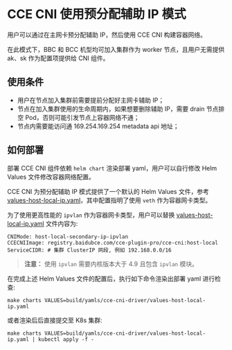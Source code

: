 # CCE CNI 使用预分配辅助 IP 模式

用户可以通过在主网卡预分配辅助 IP，然后使用 CCE CNI 构建容器网络。

在此模式下，BBC 和 BCC 机型均可加入集群作为 worker 节点，且用户无需提供 ak、sk 作为配置项提供给 CNI 组件。

## 使用条件
- 用户在节点加入集群前需要提前分配好主网卡辅助 IP；
- 节点在加入集群使用的生命周期内，如果想要删除辅助 IP，需要 drain 节点排空 Pod，否则可能引发节点上容器网络不通；
- 节点内需要能访问通 169.254.169.254 metadata api 地址；

## 如何部署

部署 CCE CNI 组件依赖 `helm chart` 渲染部署 yaml，用户可以自行修改 Helm Values 文件修改容器网络配置。

CCE CNI 为预分配辅助 IP 模式提供了一个默认的 Helm Values 文件，参考 [values-host-local-ip.yaml](../build/yamls/cce-cni-driver/values-host-local-ip.yaml)，其中配置指明了使用 `veth` 作为容器网卡类型。

为了使用更高性能的 `ipvlan` 作为容器网卡类型，用户可以替换 [values-host-local-ip.yaml](../build/yamls/cce-cni-driver/values-host-local-ip.yaml) 文件内容为:

```
CNIMode: host-local-secondary-ip-ipvlan
CCECNIImage: registry.baidubce.com/cce-plugin-pro/cce-cni:host-local
ServiceCIDR: # 集群 ClusterIP 网段, 例如 192.168.0.0/16
```

> **注意：** 使用 `ipvlan` 需要内核版本大于 4.9 且包含 `ipvlan` 模块。


在完成上述 Helm Values 文件的配置后，执行如下命令渲染出部署 yaml 进行检查:
```
make charts VALUES=build/yamls/cce-cni-driver/values-host-local-ip.yaml
```
或者渲染后后直接提交至 K8s 集群:
```
make charts VALUES=build/yamls/cce-cni-driver/values-host-local-ip.yaml | kubectl apply -f -
```